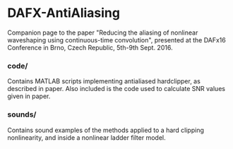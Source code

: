 # DAFX-AntiAliasing
Companion page to the paper "Reducing the aliasing of nonlinear waveshaping using continuous-time convolution", presented at the DAFx16 Conference in Brno, Czech Republic, 5th-9th Sept. 2016.

### code/
Contains MATLAB scripts implementing antialiased hardclipper, as described in paper. Also included is the code used to calculate SNR values given in paper.

### sounds/
Contains sound examples of the methods applied to a hard clipping nonlinearity, and inside a nonlinear ladder filter model.
